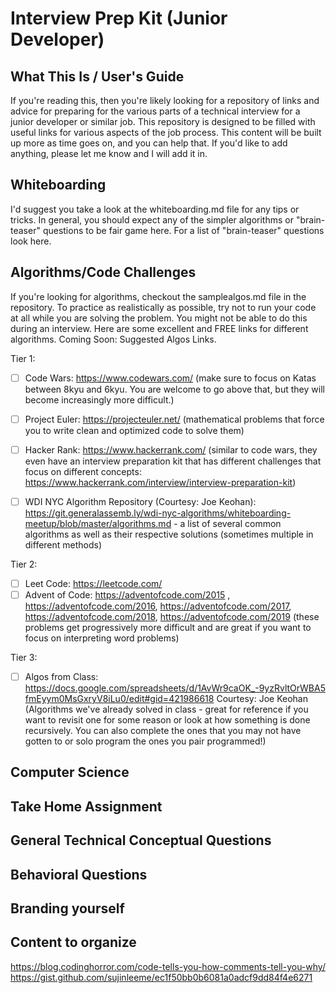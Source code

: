 # Interview Prep Kit (Junior Developer)

## What This Is / User's Guide
If you're reading this, then you're likely looking for a repository of links and advice for preparing for the various parts of a technical interview for a junior developer or similar job. This repository is designed to be filled with useful links for various aspects of the job process. This content will be built up more as time goes on, and you can help that. If you'd like to add anything, please let me know and I will add it in. 

## Whiteboarding
I'd suggest you take a look at the whiteboarding.md file for any tips or tricks. In general, you should expect any of the simpler algorithms or "brain-teaser" questions to be fair game here. For a list of "brain-teaser" questions look here. 

## Algorithms/Code Challenges
If you're looking for algorithms, checkout the samplealgos.md file in the repository. To practice as realistically as possible, try not to run your code at all while you are solving the problem. You might not be able to do this during an interview. Here are some excellent and FREE links for different algorithms. Coming Soon: Suggested Algos Links.

Tier 1: 
- [ ] Code Wars: https://www.codewars.com/ (make sure to focus on Katas between 8kyu and 6kyu. You are welcome to go above that, but they will become increasingly more difficult.)
- [ ] Project Euler: https://projecteuler.net/ (mathematical problems that force you to write clean and optimized code to solve them)
- [ ] Hacker Rank: https://www.hackerrank.com/ (similar to code wars, they even have an interview preparation kit that has different challenges that focus on different concepts: https://www.hackerrank.com/interview/interview-preparation-kit)
- [ ] WDI NYC Algorithm Repository (Courtesy: Joe Keohan): https://git.generalassemb.ly/wdi-nyc-algorithms/whiteboarding-meetup/blob/master/algorithms.md - a list of several common algorithms as well as their respective solutions (sometimes multiple in different methods)


Tier 2:
- [ ] Leet Code: https://leetcode.com/
- [ ] Advent of Code: https://adventofcode.com/2015 , https://adventofcode.com/2016, https://adventofcode.com/2017, https://adventofcode.com/2018, https://adventofcode.com/2019 (these problems get progressively more difficult and are great if you want to focus on interpreting word problems)

Tier 3: 
- [ ] Algos from Class: https://docs.google.com/spreadsheets/d/1AvWr9caOK_-9yzRvltOrWBA5fmEyym0MsGxryV8iLu0/edit#gid=421986618 Courtesy: Joe Keohan (Algorithms we've already solved in class - great for reference if you want to revisit one for some reason or look at how something is done recursively. You can also complete the ones that you may not have gotten to or solo program the ones you pair programmed!)


## Computer Science

## Take Home Assignment

## General Technical Conceptual Questions

## Behavioral Questions

## Branding yourself


## Content to organize
https://blog.codinghorror.com/code-tells-you-how-comments-tell-you-why/
https://gist.github.com/sujinleeme/ec1f50bb0b6081a0adcf9dd84f4e6271
